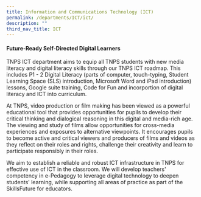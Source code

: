 ```yaml
---
title: Information and Communications Technology (ICT)
permalink: /departments/ICT/ict/
description: ""
third_nav_title: ICT
---
```


#### Future-Ready Self-Directed Digital Learners
TNPS ICT department aims to equip all TNPS students with new media literacy and digital literacy skills through our TNPS ICT roadmap. This includes P1 - 2 Digital Literacy (parts of computer, touch-typing, Student Learning Space (SLS) introduction, Microsoft Word and iPad introduction) lessons, Google suite training, Code for Fun and incorportion of digital literacy and ICT into curriculum.

At TNPS, video production or film making has been viewed as a powerful educational tool that provides opportunities for pupils to develop their critical thinking and dialogical reasoning in this digital and media-rich age. The viewing and study of films allow opportunities for cross-media experiences and exposures to alternative viewpoints. It encourages pupils to become active and critical viewers and producers of films and videos as they reflect on their roles and rights, challenge their creativity and learn to participate responsibly in their roles.

We aim to establish a reliable and robust ICT infrastructure in TNPS for effective use of ICT in the classroom. We will develop teachers' competency in e-Pedagogy to leverage digital technology to deepen students' learning, while supporting all areas of practice as part of the SkillsFuture for educators.